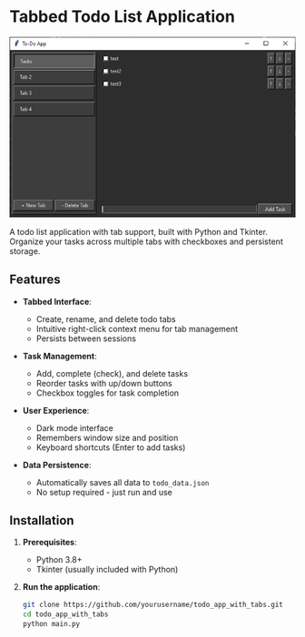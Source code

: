 # Tabbed Todo List Application

![App Screenshot](./screenshots/UvblofQvBe.png)

A todo list application with tab support, built with Python and Tkinter. Organize your tasks across multiple tabs with checkboxes and persistent storage.

## Features

- **Tabbed Interface**:
  - Create, rename, and delete  todo tabs
  - Intuitive right-click context menu for tab management
  - Persists between sessions

- **Task Management**:
  - Add, complete (check), and delete tasks
  - Reorder tasks with up/down buttons
  - Checkbox toggles for task completion

- **User Experience**:
  - Dark mode interface
  - Remembers window size and position
  - Keyboard shortcuts (Enter to add tasks)

- **Data Persistence**:
  - Automatically saves all data to `todo_data.json`
  - No setup required - just run and use

## Installation

1. **Prerequisites**:
   - Python 3.8+
   - Tkinter (usually included with Python)

2. **Run the application**:
   ```bash
   git clone https://github.com/yourusername/todo_app_with_tabs.git
   cd todo_app_with_tabs
   python main.py